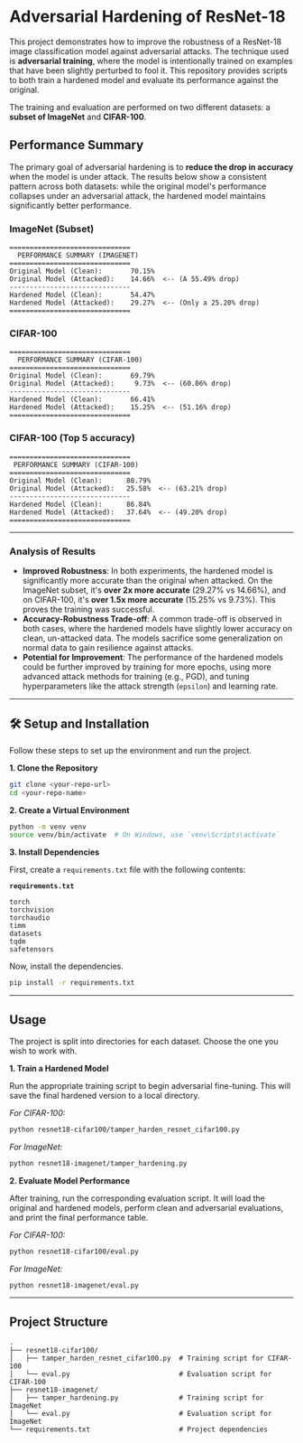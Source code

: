 # Adversarial Hardening of ResNet-18

This project demonstrates how to improve the robustness of a ResNet-18 image classification model against adversarial attacks. The technique used is **adversarial training**, where the model is intentionally trained on examples that have been slightly perturbed to fool it. This repository provides scripts to both train a hardened model and evaluate its performance against the original.

The training and evaluation are performed on two different datasets: a **subset of ImageNet** and **CIFAR-100**.

## Performance Summary

The primary goal of adversarial hardening is to **reduce the drop in accuracy** when the model is under attack. The results below show a consistent pattern across both datasets: while the original model's performance collapses under an adversarial attack, the hardened model maintains significantly better performance.

### ImageNet (Subset)

```
==============================
  PERFORMANCE SUMMARY (IMAGENET)
==============================
Original Model (Clean):       70.15%
Original Model (Attacked):    14.66%  <-- (A 55.49% drop)
------------------------------
Hardened Model (Clean):       54.47%
Hardened Model (Attacked):    29.27%  <-- (Only a 25.20% drop)
==============================
```

### CIFAR-100

```
==============================
  PERFORMANCE SUMMARY (CIFAR-100)
==============================
Original Model (Clean):       69.79%
Original Model (Attacked):     9.73%  <-- (60.06% drop)
------------------------------
Hardened Model (Clean):       66.41%
Hardened Model (Attacked):    15.25%  <-- (51.16% drop)
==============================
```

### CIFAR-100 (Top 5 accuracy)

```
==============================
 PERFORMANCE SUMMARY (CIFAR-100)
==============================
Original Model (Clean):      88.79%
Original Model (Attacked):   25.58%  <-- (63.21% drop)
------------------------------
Hardened Model (Clean):      86.84%
Hardened Model (Attacked):   37.64%  <-- (49.20% drop)
==============================
```
-----

### Analysis of Results

  * **Improved Robustness**: In both experiments, the hardened model is significantly more accurate than the original when attacked. On the ImageNet subset, it's **over 2x more accurate** (29.27% vs 14.66%), and on CIFAR-100, it's **over 1.5x more accurate** (15.25% vs 9.73%). This proves the training was successful.
  * **Accuracy-Robustness Trade-off**: A common trade-off is observed in both cases, where the hardened models have slightly lower accuracy on clean, un-attacked data. The models sacrifice some generalization on normal data to gain resilience against attacks.
  * **Potential for Improvement**: The performance of the hardened models could be further improved by training for more epochs, using more advanced attack methods for training (e.g., PGD), and tuning hyperparameters like the attack strength (`epsilon`) and learning rate.

-----

## 🛠️ Setup and Installation

Follow these steps to set up the environment and run the project.

**1. Clone the Repository**

```bash
git clone <your-repo-url>
cd <your-repo-name>
```

**2. Create a Virtual Environment**

```bash
python -m venv venv
source venv/bin/activate  # On Windows, use `venv\Scripts\activate`
```

**3. Install Dependencies**

First, create a `requirements.txt` file with the following contents:

**`requirements.txt`**

```
torch
torchvision
torchaudio
timm
datasets
tqdm
safetensors
```

Now, install the dependencies.

```bash
pip install -r requirements.txt
```

-----

## Usage

The project is split into directories for each dataset. Choose the one you wish to work with.

**1. Train a Hardened Model**

Run the appropriate training script to begin adversarial fine-tuning. This will save the final hardened version to a local directory.

*For CIFAR-100:*

```bash
python resnet18-cifar100/tamper_harden_resnet_cifar100.py
```

*For ImageNet:*

```bash
python resnet18-imagenet/tamper_hardening.py
```

**2. Evaluate Model Performance**

After training, run the corresponding evaluation script. It will load the original and hardened models, perform clean and adversarial evaluations, and print the final performance table.

*For CIFAR-100:*

```bash
python resnet18-cifar100/eval.py
```

*For ImageNet:*

```bash
python resnet18-imagenet/eval.py
```

-----

## Project Structure

```
.
├── resnet18-cifar100/
│   ├── tamper_harden_resnet_cifar100.py  # Training script for CIFAR-100
│   └── eval.py                           # Evaluation script for CIFAR-100
├── resnet18-imagenet/
│   ├── tamper_hardening.py               # Training script for ImageNet
│   └── eval.py                           # Evaluation script for ImageNet
└── requirements.txt                      # Project dependencies
```